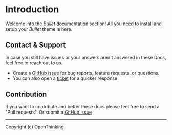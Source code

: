 # Introduction

Welcome into the _Bullet_ documentation section! All you need to install and setup your _Bullet_ theme is here.

## Contact & Support

In case you still have issues or your answers aren't answered in these Docs, feel free to reach out to us.

- Create a [GitHub issue](https://github.com/----/----/issues) for bug reports, feature requests, or questions.
- You can also open a [ticket](https://----.com/contact) for a quicker response.

## Contribution

If you want to contribute and better these docs please feel free to send a "Pull requests".
Or submit a [GitHub issue](https://github.com/----/----/issues)

---

Copyright (c) OpenThinking

<!-- GitHub Buttons -->
<script async defer src="https://buttons.github.io/buttons.js"></script>
